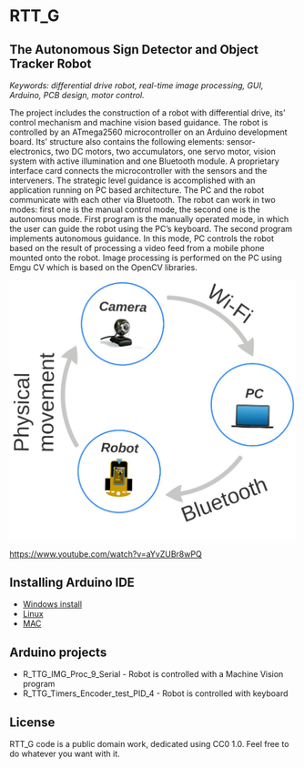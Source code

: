 # RTT_G
## The Autonomous Sign Detector and Object Tracker Robot

*Keywords: differential drive robot, real-time image processing, GUI, Arduino, PCB design, motor control.*

The project includes the construction of a robot with differential drive, itsʼ control mechanism and machine vision based guidance. The robot is controlled by an ATmega2560 microcontroller on an Arduino development board. Itsʼ structure also contains the following elements: sensor-electronics, two DC motors, two accumulators, one servo motor, vision system with active illumination and one Bluetooth module. A proprietary interface card connects the microcontroller with the sensors and the interveners.
The strategic level guidance is accomplished with an application running on PC based architecture. The PC and the robot communicate with each other via Bluetooth. The robot can work in two modes: first one is the manual control mode, the second one is the autonomous mode.
First program is the manually operated mode, in which the user can guide the robot using the PCʼs keyboard. The second program implements autonomous guidance. In this mode, PC controls the robot based on the result of processing a video feed from a mobile phone mounted onto the robot. Image processing is performed on the PC using Emgu CV which is based on the OpenCV libraries.

![Closed loop control](Pictures/closedLoop.jpg "Title")

https://www.youtube.com/watch?v=aYvZUBr8wPQ

## Installing Arduino IDE
* [Windows install](https://www.arduino.cc/en/guide/windows)
* [Linux](https://www.arduino.cc/en/guide/linux)
* [MAC](https://www.dummies.com/computers/arduino/how-to-install-arduino-for-mac-os-x/)

## Arduino projects
* R_TTG_IMG_Proc_9_Serial - Robot is controlled with a Machine Vision program
* R_TTG_Timers_Encoder_test_PID_4 - Robot is controlled with keyboard

## License
RTT_G code is a public domain work, dedicated using CC0 1.0. Feel free to do whatever you want with it.
